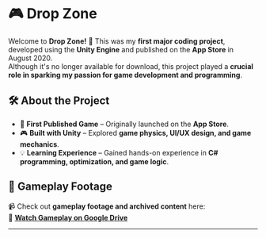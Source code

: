 # 🎮 Drop Zone

Welcome to **Drop Zone!** 🚀 This was my **first major coding project**, developed using the **Unity Engine** and published on the **App Store** in August 2020.  
Although it's no longer available for download, this project played a **crucial role in sparking my passion for game development and programming**.  

## 🛠️ About the Project  
- 📱 **First Published Game** – Originally launched on the **App Store**.  
- 🎮 **Built with Unity** – Explored **game physics, UI/UX design, and game mechanics**.  
- 💡 **Learning Experience** – Gained hands-on experience in **C# programming, optimization, and game logic**.  

## 🎥 Gameplay Footage  
📹 Check out **gameplay footage and archived content** here:  
🔗 [**Watch Gameplay on Google Drive**](https://drive.google.com/drive/folders/1rJDTjPFB3gSHb1wzpDX2X_Ba1yVx1m7D?usp=sharing)  

---
